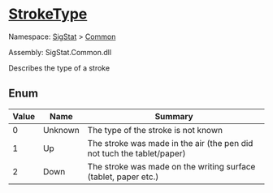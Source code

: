 # [StrokeType](./StrokeType.md)
Namespace: [SigStat]() > [Common](./README.md)

Assembly: SigStat.Common.dll


Describes the type of a stroke

##	Enum

| Value | Name | Summary | 
| --- | --- | --- | 
| 0<div style="z-index: 1; position: absolute;"><img width=200 style="max-height:100%;max-width:100%;"/></div>| Unknown| The type of the stroke is not known<div style="z-index: 1; position: absolute;"><img width=200 style="max-height:100%;max-width:100%;"/></div>| <br>
| 1<div style="z-index: 1; position: absolute;"><img width=200 style="max-height:100%;max-width:100%;"/></div>| Up| The stroke was made in the air (the pen did not tuch the tablet/paper)<div style="z-index: 1; position: absolute;"><img width=200 style="max-height:100%;max-width:100%;"/></div>| <br>
| 2<div style="z-index: 1; position: absolute;"><img width=200 style="max-height:100%;max-width:100%;"/></div>| Down| The stroke was made on the writing surface (tablet, paper etc.)<div style="z-index: 1; position: absolute;"><img width=200 style="max-height:100%;max-width:100%;"/></div>| <br>


